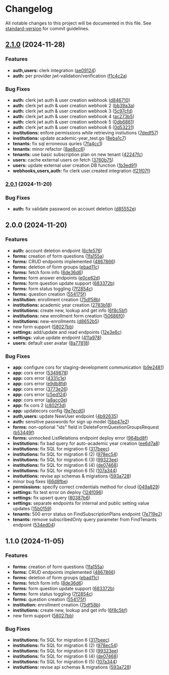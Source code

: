 # Changelog

All notable changes to this project will be documented in this file. See [standard-version](https://github.com/conventional-changelog/standard-version) for commit guidelines.

## [2.1.0](https://github.com/brinestone/scholaris-api/compare/v2.0.1...v2.1.0) (2024-11-28)


### Features

* **auth,users:** clerk integration ([ae09124](https://github.com/brinestone/scholaris-api/commit/ae09124d3ff16a80e95bbbcc7990d60628ef54b3))
* **auth:** per provider jwt-validation/verification ([f1c4c2a](https://github.com/brinestone/scholaris-api/commit/f1c4c2aeed61f520efd537aedd573ca9b4549dfc))


### Bug Fixes

* **auth:** clerk jwt auth & user creation webhook ([d846710](https://github.com/brinestone/scholaris-api/commit/d84671016b762fe48647bba2e581ba7224b78f97))
* **auth:** clerk jwt auth & user creation webhook 2 ([bb39a3a](https://github.com/brinestone/scholaris-api/commit/bb39a3a6de8bafb21c1c114a978020dae7488ea1))
* **auth:** clerk jwt auth & user creation webhook 3 ([5c97cfd](https://github.com/brinestone/scholaris-api/commit/5c97cfd3adccb1088669465c71fd9f4012ac9dde))
* **auth:** clerk jwt auth & user creation webhook 4 ([ac273b5](https://github.com/brinestone/scholaris-api/commit/ac273b503fb444df887d03cb0bb68f02c3d8e581))
* **auth:** clerk jwt auth & user creation webhook 5 ([0db6861](https://github.com/brinestone/scholaris-api/commit/0db68617a82f677617f55131209f6b7b9d95fe12))
* **auth:** clerk jwt auth & user creation webhook 6 ([0d53231](https://github.com/brinestone/scholaris-api/commit/0d532315f7c3deb850b723c1902b8865da32b0df))
* **institutions:** enfore permissions while retrieving instiutions ([7dedf57](https://github.com/brinestone/scholaris-api/commit/7dedf570ba78800241961b796953e4e801c0094e))
* **institutions:** update academic-year_test.go ([8eba1c7](https://github.com/brinestone/scholaris-api/commit/8eba1c737a20078b848c9c018e46ab14588c3c9d))
* **tenants:** fix sql erroneous quries ([7fa4cc1](https://github.com/brinestone/scholaris-api/commit/7fa4cc102ed25fdc6fb366d9f98ca5fda8de6c68))
* **tenants:** minor refactor ([8ae8cc6](https://github.com/brinestone/scholaris-api/commit/8ae8cc620c34156f3a411c826cff594fae48054b))
* **tenants:** use basic subscription plan on new tenant ([42247fc](https://github.com/brinestone/scholaris-api/commit/42247fc6a0a1c31720d0f28acad30d612da41a27))
* **users:** cache external users on fetch ([3760b75](https://github.com/brinestone/scholaris-api/commit/3760b759aebafa65ca2536366f6b8d93bb61929a))
* **users:** update external user creation DB function ([1b3ed91](https://github.com/brinestone/scholaris-api/commit/1b3ed91a5eba0083a4ad7f679ac1698257286b6a))
* **webhooks,users,auth:** fix clerk user.created integration ([f21f07f](https://github.com/brinestone/scholaris-api/commit/f21f07ff9db963762dea994cc7bc91c30cf625f2))

### [2.0.1](https://github.com/brinestone/scholaris-api/compare/v2.0.0...v2.0.1) (2024-11-20)


### Bug Fixes

* **auth:** fix validate password on account deletion ([d85552e](https://github.com/brinestone/scholaris-api/commit/d85552e4b333347b1b17495a633e05d71dbbcb52))

## 2.0.0 (2024-11-20)


### Features

* **auth:** account deletion endpoint ([6cfe576](https://github.com/brinestone/scholaris-api/commit/6cfe5761b3130e454a792f4ac16074c7b13d413e))
* **forms:** creation of form questions ([1fa155a](https://github.com/brinestone/scholaris-api/commit/1fa155a1c96cf078825fa0c6cbafa45b44a84d6d))
* **forms:** CRUD endpoints implemented ([4867866](https://github.com/brinestone/scholaris-api/commit/486786693d6e3755e1fba2fa6595060f773b85a9))
* **forms:** deletion of form groups ([ebad11c](https://github.com/brinestone/scholaris-api/commit/ebad11c0acbb292ecba563c40cacbf7b43786d9e))
* **forms:** fetch form info ([8de36d6](https://github.com/brinestone/scholaris-api/commit/8de36d616435e03edd572d1ffecdeb2e8538f76b))
* **forms:** form answer endpoints ([e0ce62d](https://github.com/brinestone/scholaris-api/commit/e0ce62d890365dc7e5399de46209857888fafd8f))
* **forms:** form question update support ([683372b](https://github.com/brinestone/scholaris-api/commit/683372b49a94d92b777409d77aa02559a71f8fb0))
* **forms:** form status toggling ([7f2854c](https://github.com/brinestone/scholaris-api/commit/7f2854c16033acc242920e7d24f73f4bc9a96225))
* **forms:** question creation ([554175f](https://github.com/brinestone/scholaris-api/commit/554175fffec08cb2bca5db0a9985b3d87bbac890))
* **institution:** enrollment creation ([75df58b](https://github.com/brinestone/scholaris-api/commit/75df58bbb66e185f56a5134aa876ddb25a75b6ae))
* **institutions:** academic year creation ([2783b18](https://github.com/brinestone/scholaris-api/commit/2783b18eb803d145a140bd7adc52f6c2f990c9cb))
* **institutions:** create new, lookup and get info ([6f8c5bf](https://github.com/brinestone/scholaris-api/commit/6f8c5bf91edbe7ce686902583d088882a5d90291))
* **institutions:** new enrollment form creation ([50686f0](https://github.com/brinestone/scholaris-api/commit/50686f06a14eac3ed87c688093c3b84301431de3))
* **institutions:** new-enrollments ([d8652b5](https://github.com/brinestone/scholaris-api/commit/d8652b51887b392a31c6e9d5b6ed016c5d1c62d7))
* new form support ([58027bb](https://github.com/brinestone/scholaris-api/commit/58027bb8a90c427a878bc181e28b70d71ea06e30))
* **settings:** add/update and read endpoints ([12e3e6c](https://github.com/brinestone/scholaris-api/commit/12e3e6c9a3351a8adfb7da5744c2e1bed3f282ea))
* **settings:** value update endpoint ([411a978](https://github.com/brinestone/scholaris-api/commit/411a978cb6be101a2cefb10dc55483cceccb0f9a))
* **users:** default user avatar ([8a77818](https://github.com/brinestone/scholaris-api/commit/8a77818aba9631df38f0eb8c1dc16f5e7a95061d))


### Bug Fixes

* **app:** configure cors for staging-development communication ([b9e2481](https://github.com/brinestone/scholaris-api/commit/b9e2481695a9751e7ce99e040c432317a319cc8d))
* **app:** cors error ([5349878](https://github.com/brinestone/scholaris-api/commit/53498788f6b06df4b8e2ae5250d94207a122da07))
* **app:** cors error ([4331c1e](https://github.com/brinestone/scholaris-api/commit/4331c1e36b274381bad57e19c6e5ef18bc2cd417))
* **app:** cors error ([e9db8fd](https://github.com/brinestone/scholaris-api/commit/e9db8fd9a7e2dd62b9b57b551dfc40330cab1a91))
* **app:** cors error ([3773e26](https://github.com/brinestone/scholaris-api/commit/3773e26534c598a750b1cda0626f336553782763))
* **app:** cors error ([c5ed124](https://github.com/brinestone/scholaris-api/commit/c5ed1240951a27eeb783ab1d1966f8023223fbdf))
* **app:** cors error ([a8acc0e](https://github.com/brinestone/scholaris-api/commit/a8acc0e2e4011f7b3c6c269be5d925a1d30830f7))
* **app:** fix cors 2 ([c802f3d](https://github.com/brinestone/scholaris-api/commit/c802f3d4aaee82f09eb33e7072adf2946c32eedf))
* **app:** updatecors config ([9e7ecd0](https://github.com/brinestone/scholaris-api/commit/9e7ecd02cef9c9c247bccf48744b8aa7a50bbf35))
* **auth,users:** update NewUser endpoint ([4b92635](https://github.com/brinestone/scholaris-api/commit/4b92635a39dc515862b24ec418be1fbcf956d300))
* **auth:** sensitive passwords for sign up model ([5be47e2](https://github.com/brinestone/scholaris-api/commit/5be47e297b5c7de74e4a626dfd96b14cce789f49))
* **forms:** non-optional "ids" field in DeleteFormQuestionGroupsRequest ([b53449f](https://github.com/brinestone/scholaris-api/commit/b53449f2a9aa59580d0b7cae455215d2f11aa76a))
* **forms:** unmocked ListRelations endpoint deploy error ([964bd8f](https://github.com/brinestone/scholaris-api/commit/964bd8f4bb3239517d7c2b9d185cd36be0556e88))
* **institutions:** fix bad query for auto-academic year creation ([ee6d7a8](https://github.com/brinestone/scholaris-api/commit/ee6d7a8f3386a308d51bf32bd7d98340b7e5f5fc))
* **institutions:** fix SQL for migration 6 ([317beec](https://github.com/brinestone/scholaris-api/commit/317beec8324d4f612a95b6285947f23615e2e091))
* **institutions:** fix SQL for migration 6 (2) ([978ec54](https://github.com/brinestone/scholaris-api/commit/978ec5492cae67dec5af266ee998362cd1fa6a2e))
* **institutions:** fix SQL for migration 6 (3) ([99323ee](https://github.com/brinestone/scholaris-api/commit/99323eee871a299fa8f92166c0a672dea7113db3))
* **institutions:** fix SQL for migration 6 (4) ([de07468](https://github.com/brinestone/scholaris-api/commit/de07468ea97312c6a76b0cec17246c60e1388b90))
* **institutions:** fix SQL for migration 6 (5) ([107a344](https://github.com/brinestone/scholaris-api/commit/107a344db72ea8b2862533147a6b51322ef80ed3))
* **instiuttions:** revise api schemas & migrations ([593a728](https://github.com/brinestone/scholaris-api/commit/593a72809b2f8610269bca9827caf7e1b4053bee))
* minor bug fixes ([66d8fbe](https://github.com/brinestone/scholaris-api/commit/66d8fbe7a5398e7248ae3259a91085aaa1369065))
* **permissions:** specify correct credentials method for cloud ([049a829](https://github.com/brinestone/scholaris-api/commit/049a8292c3d565623ea3762792d68a2d4e101eaf))
* **settings:** fix test error on deploy ([124f096](https://github.com/brinestone/scholaris-api/commit/124f09699d748954a1d9fa1f6f6a8ff0ecc0b139))
* **settings:** fix upsert query ([80387b6](https://github.com/brinestone/scholaris-api/commit/80387b6571e2b9dc1b2e27fe9b4a763ccbb7f7e2))
* **settings:** separate endpoints for internal and public setting value updates ([15b0159](https://github.com/brinestone/scholaris-api/commit/15b015979e5031205b27e7542ca3827fc6c416dd))
* **tenants:** 500 error status on FindSubscriptionPlans endpoint ([7e719e2](https://github.com/brinestone/scholaris-api/commit/7e719e2a1b58e59434e3a4b10c1d004f5272447d))
* **tenants:** remove subscribedOnly query parameter from FindTenants endpoint ([534ed04](https://github.com/brinestone/scholaris-api/commit/534ed0471077bd32cb8da648288ead2cd8e113cd))

## 1.1.0 (2024-11-05)


### Features

* **forms:** creation of form questions ([1fa155a](https://github.com/brinestone/scholaris-api/commit/1fa155a1c96cf078825fa0c6cbafa45b44a84d6d))
* **forms:** CRUD endpoints implemented ([4867866](https://github.com/brinestone/scholaris-api/commit/486786693d6e3755e1fba2fa6595060f773b85a9))
* **forms:** deletion of form groups ([ebad11c](https://github.com/brinestone/scholaris-api/commit/ebad11c0acbb292ecba563c40cacbf7b43786d9e))
* **forms:** fetch form info ([8de36d6](https://github.com/brinestone/scholaris-api/commit/8de36d616435e03edd572d1ffecdeb2e8538f76b))
* **forms:** form question update support ([683372b](https://github.com/brinestone/scholaris-api/commit/683372b49a94d92b777409d77aa02559a71f8fb0))
* **forms:** form status toggling ([7f2854c](https://github.com/brinestone/scholaris-api/commit/7f2854c16033acc242920e7d24f73f4bc9a96225))
* **forms:** question creation ([554175f](https://github.com/brinestone/scholaris-api/commit/554175fffec08cb2bca5db0a9985b3d87bbac890))
* **institution:** enrollment creation ([75df58b](https://github.com/brinestone/scholaris-api/commit/75df58bbb66e185f56a5134aa876ddb25a75b6ae))
* **institutions:** create new, lookup and get info ([6f8c5bf](https://github.com/brinestone/scholaris-api/commit/6f8c5bf91edbe7ce686902583d088882a5d90291))
* new form support ([58027bb](https://github.com/brinestone/scholaris-api/commit/58027bb8a90c427a878bc181e28b70d71ea06e30))


### Bug Fixes

* **institutions:** fix SQL for migration 6 ([317beec](https://github.com/brinestone/scholaris-api/commit/317beec8324d4f612a95b6285947f23615e2e091))
* **institutions:** fix SQL for migration 6 (2) ([978ec54](https://github.com/brinestone/scholaris-api/commit/978ec5492cae67dec5af266ee998362cd1fa6a2e))
* **institutions:** fix SQL for migration 6 (3) ([99323ee](https://github.com/brinestone/scholaris-api/commit/99323eee871a299fa8f92166c0a672dea7113db3))
* **institutions:** fix SQL for migration 6 (4) ([de07468](https://github.com/brinestone/scholaris-api/commit/de07468ea97312c6a76b0cec17246c60e1388b90))
* **institutions:** fix SQL for migration 6 (5) ([107a344](https://github.com/brinestone/scholaris-api/commit/107a344db72ea8b2862533147a6b51322ef80ed3))
* **instiuttions:** revise api schemas & migrations ([593a728](https://github.com/brinestone/scholaris-api/commit/593a72809b2f8610269bca9827caf7e1b4053bee))
